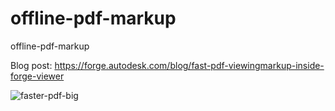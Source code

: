 # offline-pdf-markup
offline-pdf-markup

Blog post:  https://forge.autodesk.com/blog/fast-pdf-viewingmarkup-inside-forge-viewer

![faster-pdf-big](https://user-images.githubusercontent.com/440241/48883927-01dfdd00-edd7-11e8-8afc-21dc7c4ca5a3.gif)
